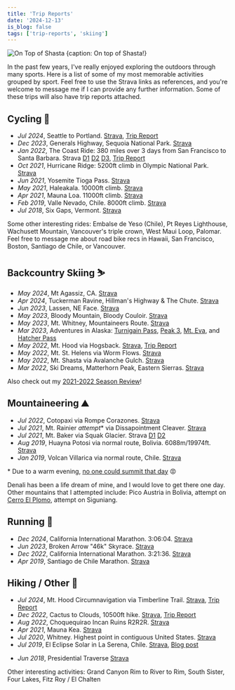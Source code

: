```yaml
---
title: 'Trip Reports'
date: '2024-12-13'
is_blog: false
tags: ['trip-reports', 'skiing']
---
```


![On Top of Shasta {caption: On top of Shasta!}](https://lh3.googleusercontent.com/pw/AM-JKLVdiDiWBRFJyJly90re7dkJ72hUDzc6KXa8kDrfdBuoa3f3mMU7aIGXxDtlqFfvzw4QS8gdusgsCRQ2nYu5wKdZIY5fLF2x0DqTJsb1q6vloDbWhhl7-iAYkekp4qkFgPLzKYbd-eIGbj0l7GZ-MZkn=w1307-h981-no)

In the past few years, I've really enjoyed exploring the outdoors through many sports. Here is a list of some of my most memorable activities grouped by sport. Feel free to use the Strava links as references, and you're welcome to message me if I can provide any further information. Some of these trips will also have trip reports attached.

## Cycling 🚴

- *Jul 2024*, Seattle to Portland. [Strava](https://www.strava.com/activities/11882153043), [Trip Report](/posts/stp)
- *Dec 2023*, Generals Highway, Sequoia National Park. [Strava](https://www.strava.com/activities/10436278095)
- *Jan 2022*, The Coast Ride: 380 miles over 3 days from San Francisco to Santa Barbara. Strava [D1](https://www.strava.com/activities/6530083722) [D2](https://www.strava.com/activities/6535905314) [D3](https://www.strava.com/activities/6540755937), [Trip Report](/posts/coast-ride)
- *Oct 2021*, Hurricane Ridge: 5200ft climb in Olympic National Park. [Strava](https://www.strava.com/activities/6062839766)
- *Jun 2021*, Yosemite Tioga Pass. [Strava](https://www.strava.com/activities/5420609790)
- *May 2021*, Haleakala. 10000ft climb. [Strava](https://www.strava.com/activities/5265697501)
- *Apr 2021*, Mauna Loa. 11000ft climb. [Strava](https://www.strava.com/activities/5187091117)
- *Feb 2019*, Valle Nevado, Chile. 8000ft climb. [Strava](https://www.strava.com/activities/2137462481)
- *Jul 2018*, Six Gaps, Vermont. [Strava](https://www.strava.com/activities/1672779754)

Some other interesting rides: Embalse de Yeso (Chile), Pt Reyes Lighthouse, Wachusett Mountain, Vancouver's triple crown, West Maui Loop, Palomar. Feel free to message me about road bike recs in Hawaii, San Francisco, Boston, Santiago de Chile, or Vancouver.

## Backcountry Skiing ⛷️

- *May 2024*, Mt Agassiz, CA. [Strava](https://www.strava.com/activities/11506279387)
- *Apr 2024*, Tuckerman Ravine, Hillman's Highway & The Chute. [Strava](https://www.strava.com/activities/11183942011)
- *Jun 2023*, Lassen, NE Face. [Strava](https://www.strava.com/activities/9204269843)
- *May 2023*, Bloody Mountain, Bloody Couloir. [Strava](https://www.strava.com/activities/9160082131)
- *May 2023*, Mt. Whitney, Mountaineers Route. [Strava](https://www.strava.com/activities/9031650470)
- *Mar 2023*, Adventures in Alaska: [Turnigain Pass](https://www.strava.com/activities/8744572335), [Peak 3](https://www.strava.com/activities/8755981469), [Mt. Eva](https://www.strava.com/activities/8777828116), and [Hatcher Pass](https://www.strava.com/activities/8783724809)
- *May 2022*, Mt. Hood via Hogsback. [Strava](https://www.strava.com/activities/7154437159), [Trip Report](/posts/mt-hood)
- *May 2022*, Mt. St. Helens via Worm Flows. [Strava](https://www.strava.com/activities/7128048861)
- *May 2022*, Mt. Shasta via Avalanche Gulch. [Strava](https://www.strava.com/activities/7089678730)
- *Mar 2022*, Ski Dreams, Matterhorn Peak, Eastern Sierras. [Strava](https://www.strava.com/activities/6888575332)

Also check out my [2021-2022 Season Review](/posts/21-22-ski-season)!

## Mountaineering ⛰️

- *Jul 2022*, Cotopaxi via Rompe Corazones. [Strava](https://www.strava.com/activities/7505859013)
- *Jul 2021*, Mt. Rainier *attempt*\* via Dissapointment Cleaver. [Strava](https://www.strava.com/activities/5718814309)
- *Jul 2021*, Mt. Baker via Squak Glacier. Strava [D1](https://www.strava.com/activities/5701980073) [D2](https://www.strava.com/activities/5702007416)
- *Aug 2019*, Huayna Potosi via normal route, Bolivia. 6088m/19974ft. [Strava](https://www.strava.com/activities/2651542902)
- *Jan 2019*, Volcan Villarica via normal route, Chile. [Strava](https://www.strava.com/activities/2094305696)

\* Due to a warm evening, [no one could summit that day](https://mountrainierclimbing.blogspot.com/2021/07/dc-route-update-731.html) 😡

Denali has been a life dream of mine, and I would love to get there one day. Other mountains that I attempted include: Pico Austria in Bolivia, attempt on [Cerro El Plomo](/posts/el-plomo), attempt on Siguniang.

## Running 🏃
- *Dec 2024*, California International Marathon. 3:06:04. [Strava](https://www.strava.com/activities/13074981571)
- *Jun 2023*, Broken Arrow "46k" Skyrace. [Strava](https://www.strava.com/activities/9285148031)
- *Dec 2022*, California International Marathon. 3:21:36. [Strava](https://www.strava.com/activities/8207881941)
- *Apr 2019*, Santiago de Chile Marathon. [Strava](https://www.strava.com/activities/2272665421/overview)

## Hiking / Other 🥾

- *Jul 2024*, Mt. Hood Circumnavigation via Timberline Trail. [Strava](https://www.strava.com/activities/11901473187), [Trip Report](/posts/timberline-trail)
- *Dec 2022*, Cactus to Clouds, 10500ft hike. [Strava](https://www.strava.com/activities/8287783603), [Trip Report](/posts/cactus-to-clouds)
- *Aug 2022*, Choquequirao Incan Ruins R2R2R. [Strava](https://www.strava.com/activities/7617130684)
- *Apr 2021*, Mauna Kea. [Strava](https://www.strava.com/activities/5112187456)
- *Jul 2020*, Whitney. Highest point in contiguous United States. [Strava](https://www.strava.com/activities/3824802590)
- *Jul 2019*, El Eclipse Solar in La Serena, Chile. [Strava](https://www.strava.com/activities/2500805413), [Blog post](/posts/eclipse)
<!-- - *Sep 2018*, Beer Mile [Strava](https://www.strava.com/activities/1831378428/) -->
- *Jun 2018*, Presidential Traverse [Strava](https://www.strava.com/activities/1645306066)

Other interesting activities: Grand Canyon Rim to River to Rim, South Sister, Four Lakes, Fitz Roy / El Chalten
